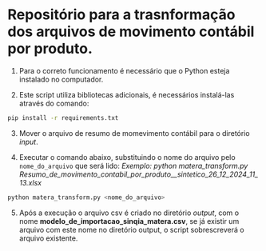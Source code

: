 # Repositório para a trasnformação dos arquivos de movimento contábil por produto.

1. Para o correto funcionamento é necessário que o Python esteja instalado no computador.

2. Este script utiliza bibliotecas adicionais, é necessários instalá-las através do comando:
```bash
pip install -r requirements.txt
```

3. Mover o arquivo de resumo de momevimento contábil para o diretório *input*.

4. Executar o comando abaixo, substituindo o nome do arquivo pelo `nome_do_arquivo` que será lido:
*Exemplo:*
*python matera_transform.py Resumo_de_movimento_contabil_por_produto__sintetico_26_12_2024_11_13.xlsx*
```bash
python matera_transform.py <nome_do_arquivo>
```

5. Após a execução o arquivo csv é criado no diretório *output*, com o nome **modelo_de_importacao_sinqia_matera.csv**, 
se já existir um arquivo com este nome no diretório output, o script sobrescreverá o arquivo existente.
